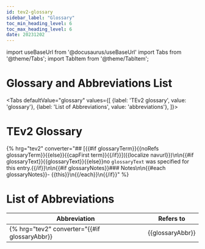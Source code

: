 ```yaml
---
id: tev2-glossary
sidebar_label: "Glossary"
toc_min_heading_level: 6
toc_max_heading_level: 6
date: 20231202
---
```

import useBaseUrl from '@docusaurus/useBaseUrl'
import Tabs from '@theme/Tabs';
import TabItem from '@theme/TabItem';

# Glossary and Abbreviations List

<Tabs
  defaultValue="glossary"
  values={[
    {label: 'TEv2 glossary',               value: 'glossary'},
    {label: 'List of Abbreviations',       value: 'abbreviations'},
  ]}>

<TabItem value="glossary">

# TEv2 Glossary

{% hrg="tev2" converter="## [{{#if glossaryTerm}}{{noRefs glossaryTerm}}{{else}}{{capFirst term}}{{/if}}]({{localize navurl}})\n\n{{#if glossaryText}}{{glossaryText}}{{else}}no `glossaryText` was specified for this entry.{{/if}}\n\n{{#if glossaryNotes}}### Notes\n\n{{#each glossaryNotes}}- {{this}}\n{{/each}}\n{{/if}}" %}

</TabItem>

<TabItem value="abbreviations">

# List of Abbreviations

| Abbreviation | Refers to |
| ------------ | --------- |
{% hrg="tev2" converter="{{#if glossaryAbbr}}| {{glossaryAbbr}} | [{{#if glossaryTerm}}{{glossaryTerm}}{{else}}{{capFirst term}}{{/if}}]({{termid}}@) |\n{{/if}}" sorter="{{glossaryAbbr}}" %}

</TabItem>

</Tabs>
